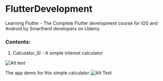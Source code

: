 # FlutterDevelopment
Learning Flutter - The Complete Flutter development course for iOS and Android by Smartherd developers on Udemy

### Contents:

1. Calculator_SI - A simple interest calculator

![Alt text](https://drive.google.com/file/d/1i3vm1QVwWWfMoquSSbCxbmEaa-EeqxPY/view?usp=sharing "App snapshot")

The app demo for this simple calculator
![Alt Text](https://drive.google.com/open?id=1QiYVxHXrBB_QptQ2tWVD0GxVMTcbAKlO "App demo")
